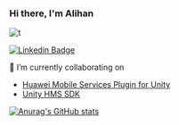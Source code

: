 ### Hi there, I'm Alihan

![t](https://cdn.akamai.steamstatic.com/steamcommunity/public/images/items/216150/5933160d2b734175fd7e7adbeb894fc1b4a02f08.gif)

[![Linkedin Badge](https://img.shields.io/badge/linkedin-%230077B5.svg?&style=plastic&logo=linkedin&logoColor=white)](https://www.linkedin.com/in/alihan98ersoy/)

 👯 I’m currently collaborating on
- [Huawei Mobile Services Plugin for Unity](https://github.com/EvilMindDevs/hms-unity-plugin) 
- [Unity HMS SDK](https://github.com/EvilMindDevs/hms-sdk-unity)

[![Anurag's GitHub stats](https://github-readme-stats.vercel.app/api?username=alihan98ersoy)](https://github.com/anuraghazra/github-readme-stats)


